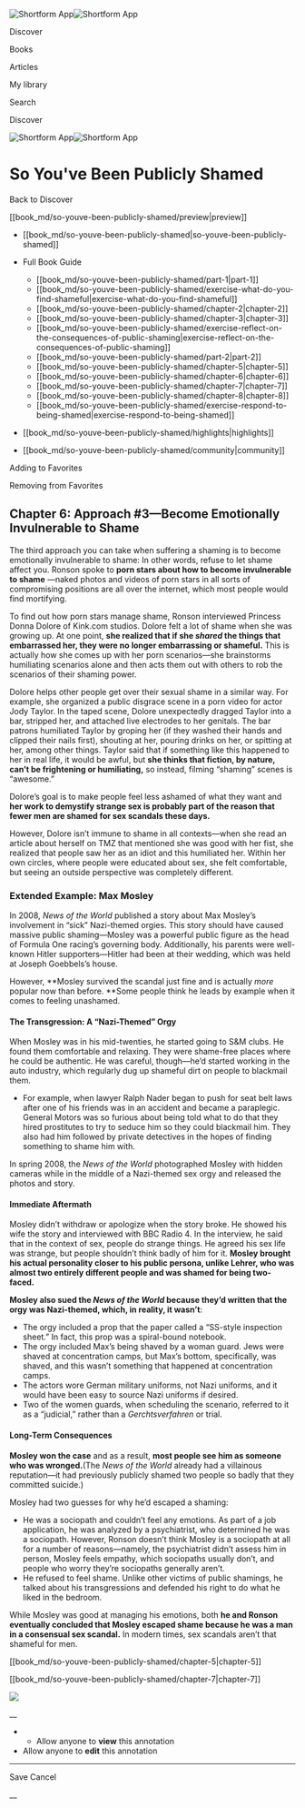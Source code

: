 ![Shortform App](/img/logo.36a2399e.svg)![Shortform App](/img/logo-dark.70c1b072.svg)

Discover

Books

Articles

My library

Search

Discover

![Shortform App](/img/logo.36a2399e.svg)![Shortform App](/img/logo-dark.70c1b072.svg)

# So You've Been Publicly Shamed

Back to Discover

[[book_md/so-youve-been-publicly-shamed/preview|preview]]

  * [[book_md/so-youve-been-publicly-shamed|so-youve-been-publicly-shamed]]
  * Full Book Guide

    * [[book_md/so-youve-been-publicly-shamed/part-1|part-1]]
    * [[book_md/so-youve-been-publicly-shamed/exercise-what-do-you-find-shameful|exercise-what-do-you-find-shameful]]
    * [[book_md/so-youve-been-publicly-shamed/chapter-2|chapter-2]]
    * [[book_md/so-youve-been-publicly-shamed/chapter-3|chapter-3]]
    * [[book_md/so-youve-been-publicly-shamed/exercise-reflect-on-the-consequences-of-public-shaming|exercise-reflect-on-the-consequences-of-public-shaming]]
    * [[book_md/so-youve-been-publicly-shamed/part-2|part-2]]
    * [[book_md/so-youve-been-publicly-shamed/chapter-5|chapter-5]]
    * [[book_md/so-youve-been-publicly-shamed/chapter-6|chapter-6]]
    * [[book_md/so-youve-been-publicly-shamed/chapter-7|chapter-7]]
    * [[book_md/so-youve-been-publicly-shamed/chapter-8|chapter-8]]
    * [[book_md/so-youve-been-publicly-shamed/exercise-respond-to-being-shamed|exercise-respond-to-being-shamed]]
  * [[book_md/so-youve-been-publicly-shamed/highlights|highlights]]
  * [[book_md/so-youve-been-publicly-shamed/community|community]]



Adding to Favorites 

Removing from Favorites 

## Chapter 6: Approach #3—Become Emotionally Invulnerable to Shame

The third approach you can take when suffering a shaming is to become emotionally invulnerable to shame: In other words, refuse to let shame affect you. Ronson spoke to **porn stars about how to become invulnerable to shame** —naked photos and videos of porn stars in all sorts of compromising positions are all over the internet, which most people would find mortifying.

To find out how porn stars manage shame, Ronson interviewed Princess Donna Dolore of Kink.com studios. Dolore felt a lot of shame when she was growing up. At one point, **she realized that if she _shared_ the things that embarrassed her, they were no longer embarrassing or shameful.** This is actually how she comes up with her porn scenarios—she brainstorms humiliating scenarios alone and then acts them out with others to rob the scenarios of their shaming power.

Dolore helps other people get over their sexual shame in a similar way. For example, she organized a public disgrace scene in a porn video for actor Jody Taylor. In the taped scene, Dolore unexpectedly dragged Taylor into a bar, stripped her, and attached live electrodes to her genitals. The bar patrons humiliated Taylor by groping her (if they washed their hands and clipped their nails first), shouting at her, pouring drinks on her, or spitting at her, among other things. Taylor said that if something like this happened to her in real life, it would be awful, but **she thinks that fiction, by nature, can’t be frightening or humiliating,** so instead, filming “shaming” scenes is “awesome.”

Dolore’s goal is to make people feel less ashamed of what they want and **her work to demystify strange sex is probably part of the reason that fewer men are shamed for sex scandals these days.**

However, Dolore isn’t immune to shame in all contexts—when she read an article about herself on TMZ that mentioned she was good with her fist, she realized that people saw her as an idiot and this humiliated her. Within her own circles, where people were educated about sex, she felt comfortable, but seeing an outside perspective was completely different.

### Extended Example: Max Mosley

In 2008, _News of the World_ published a story about Max Mosley’s involvement in “sick” Nazi-themed orgies. This story should have caused massive public shaming—Mosley was a powerful public figure as the head of Formula One racing’s governing body. Additionally, his parents were well-known Hitler supporters—Hitler had been at their wedding, which was held at Joseph Goebbels’s house.

However, **Mosley survived the scandal just fine and is actually _more_ popular now than before. **Some people think he leads by example when it comes to feeling unashamed.

#### The Transgression: A “Nazi-Themed” Orgy

When Mosley was in his mid-twenties, he started going to S&M clubs. He found them comfortable and relaxing. They were shame-free places where he could be authentic. He was careful, though—he’d started working in the auto industry, which regularly dug up shameful dirt on people to blackmail them.

  * For example, when lawyer Ralph Nader began to push for seat belt laws after one of his friends was in an accident and became a paraplegic. General Motors was so furious about being told what to do that they hired prostitutes to try to seduce him so they could blackmail him. They also had him followed by private detectives in the hopes of finding something to shame him with.



In spring 2008, the _News of the World_ photographed Mosley with hidden cameras while in the middle of a Nazi-themed sex orgy and released the photos and story.

#### Immediate Aftermath

Mosley didn’t withdraw or apologize when the story broke. He showed his wife the story and interviewed with BBC Radio 4. In the interview, he said that in the context of sex, people do strange things. He agreed his sex life was strange, but people shouldn’t think badly of him for it. **Mosley brought his actual personality closer to his public persona, unlike Lehrer, who was almost two entirely different people and was shamed for being two-faced.**

**Mosley also sued the _News of the World_ because they’d written that the orgy was Nazi-themed, which, in reality, it wasn’t**:

  * The orgy included a prop that the paper called a “SS-style inspection sheet.” In fact, this prop was a spiral-bound notebook.
  * The orgy included Max’s being shaved by a woman guard. Jews were shaved at concentration camps, but Max’s bottom, specifically, was shaved, and this wasn’t something that happened at concentration camps.
  * The actors wore German military uniforms, not Nazi uniforms, and it would have been easy to source Nazi uniforms if desired.
  * Two of the women guards, when scheduling the scenario, referred to it as a “judicial,” rather than a _Gerchtsverfahren_ or trial.



#### Long-Term Consequences

**Mosley won the case** and as a result, **most people see him as someone who was wronged.**(The _News of the World_ already had a villainous reputation—it had previously publicly shamed two people so badly that they committed suicide.)

Mosley had two guesses for why he’d escaped a shaming:

  * He was a sociopath and couldn’t feel any emotions. As part of a job application, he was analyzed by a psychiatrist, who determined he was a sociopath. However, Ronson doesn’t think Mosley is a sociopath at all for a number of reasons—namely, the psychiatrist didn’t assess him in person, Mosley feels empathy, which sociopaths usually don’t, and people who worry they’re sociopaths generally aren’t.
  * He refused to feel shame. Unlike other victims of public shamings, he talked about his transgressions and defended his right to do what he liked in the bedroom.



While Mosley was good at managing his emotions, both **he and Ronson eventually concluded that Mosley escaped shame because he was a man in a consensual sex scandal.** In modern times, sex scandals aren’t that shameful for men.

[[book_md/so-youve-been-publicly-shamed/chapter-5|chapter-5]]

[[book_md/so-youve-been-publicly-shamed/chapter-7|chapter-7]]

![](https://bat.bing.com/action/0?ti=56018282&Ver=2&mid=7de0ad7e-0aaf-4d13-b52f-da419fdafef6&sid=f30c5e70639211ee87d33f0876d93783&vid=f30c9700639211eeb3a75d830392c94f&vids=0&msclkid=N&pi=0&lg=en-US&sw=800&sh=600&sc=24&nwd=1&tl=Shortform%20%7C%20Book&p=https%3A%2F%2Fwww.shortform.com%2Fapp%2Fbook%2Fso-youve-been-publicly-shamed%2Fchapter-6&r=&lt=574&evt=pageLoad&sv=1&rn=414548)

__

  *   * Allow anyone to **view** this annotation
  * Allow anyone to **edit** this annotation



* * *

Save Cancel

__



